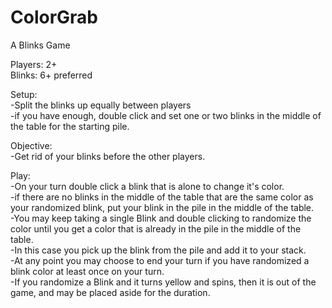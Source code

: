 # ColorGrab
A Blinks Game

Players: 2+  
Blinks: 6+ preferred  

Setup:  
-Split the blinks up equally between players  
-if you have enough, double click and set one or two blinks in the middle of the table for the starting pile.  

Objective:  
-Get rid of your blinks before the other players.  

Play:  
-On your turn double click a blink that is alone to change it's color.   
-if there are no blinks in the middle of the table that are the same color as your randomized blink, put your blink in the pile in the middle of the table.  
-You may keep taking a single Blink and double clicking to randomize the color until you get a color that is already in the pile in the middle of the table.   
-In this case you pick up the blink from the pile and add it to your stack.  
-At any point you may choose to end your turn if you have randomized a blink color at least once on your turn.  
-If you randomize a Blink and it turns yellow and spins, then it is out of the game, and may be placed aside for the duration.   
